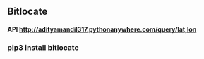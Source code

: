 ## Bitlocate
#### API http://adityamandil317.pythonanywhere.com/query/lat,lon
### pip3 install bitlocate
